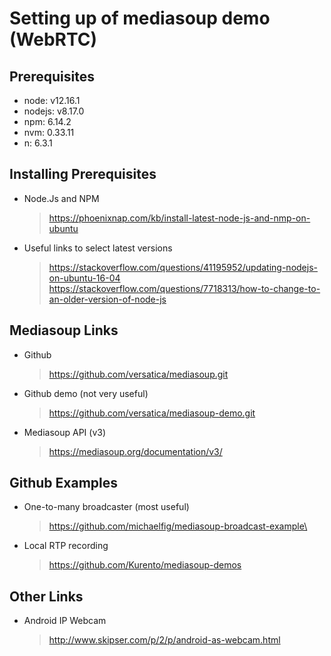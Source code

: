 # Setting up of mediasoup demo (WebRTC)

## Prerequisites
- node:     v12.16.1
- nodejs:   v8.17.0
- npm:      6.14.2
- nvm:      0.33.11
- n:        6.3.1

## Installing Prerequisites
- Node.Js and NPM
    > https://phoenixnap.com/kb/install-latest-node-js-and-nmp-on-ubuntu
- Useful links to select latest versions
    > https://stackoverflow.com/questions/41195952/updating-nodejs-on-ubuntu-16-04
    > https://stackoverflow.com/questions/7718313/how-to-change-to-an-older-version-of-node-js
    >

## Mediasoup Links
- Github
    > https://github.com/versatica/mediasoup.git
- Github demo (not very useful)
    > https://github.com/versatica/mediasoup-demo.git
- Mediasoup API (v3)
    > https://mediasoup.org/documentation/v3/

## Github Examples
- One-to-many broadcaster (most useful)
    > https://github.com/michaelfig/mediasoup-broadcast-example\
- Local RTP recording
    > https://github.com/Kurento/mediasoup-demos

## Other Links
- Android IP Webcam
    > http://www.skipser.com/p/2/p/android-as-webcam.html
